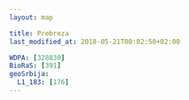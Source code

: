 ```yaml
---
layout: map

title: Prebreza
last_modified_at: 2018-05-21T00:02:50+02:00

WDPA: [328830]
BioRaS: [391]
geoSrbija:
  L1_183: [176]
---
```

